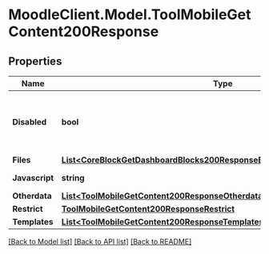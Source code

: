 # MoodleClient.Model.ToolMobileGetContent200Response

## Properties

Name | Type | Description | Notes
------------ | ------------- | ------------- | -------------
**Disabled** | **bool** | Whether we consider this disabled or not. | [optional] [default to null]
**Files** | [**List&lt;CoreBlockGetDashboardBlocks200ResponseBlocksInnerContentsFilesInner&gt;**](CoreBlockGetDashboardBlocks200ResponseBlocksInnerContentsFilesInner.md) |  | 
**Javascript** | **string** | JavaScript code. | [default to "null"]
**Otherdata** | [**List&lt;ToolMobileGetContent200ResponseOtherdataInner&gt;**](ToolMobileGetContent200ResponseOtherdataInner.md) |  | 
**Restrict** | [**ToolMobileGetContent200ResponseRestrict**](ToolMobileGetContent200ResponseRestrict.md) |  | 
**Templates** | [**List&lt;ToolMobileGetContent200ResponseTemplatesInner&gt;**](ToolMobileGetContent200ResponseTemplatesInner.md) |  | 

[[Back to Model list]](../README.md#documentation-for-models) [[Back to API list]](../README.md#documentation-for-api-endpoints) [[Back to README]](../README.md)

